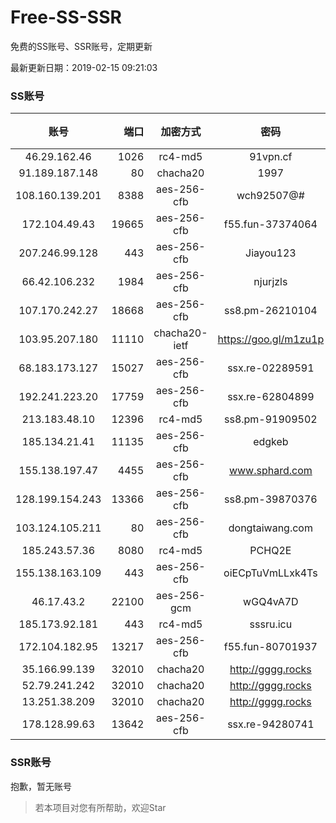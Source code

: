 # Free-SS-SSR

免费的SS账号、SSR账号，定期更新

最新更新日期：2019-02-15 09:21:03 

### SS账号

|账号|端口|加密方式|密码|更新时间|国家|
|:-----:|-----:|:----:|:----:|:----:|:----:|
|46.29.162.46|1026|rc4-md5|91vpn.cf|09:17:12|RU|
|91.189.187.148|80|chacha20|1997|09:17:12|US|
|108.160.139.201|8388|aes-256-cfb|wch92507@#|09:17:05|JP|
|172.104.49.43|19665|aes-256-cfb|f55.fun-37374064|09:17:05|SG|
|207.246.99.128|443|aes-256-cfb|Jiayou123|09:17:10|US|
|66.42.106.232|1984|aes-256-cfb|njurjzls|09:17:11|US|
|107.170.242.27|18668|aes-256-cfb|ss8.pm-26210104|09:17:04|US|
|103.95.207.180|11110|chacha20-ietf|https://goo.gl/m1zu1p|09:17:12|US|
|68.183.173.127|15027|aes-256-cfb|ssx.re-02289591|09:17:05|US|
|192.241.223.20|17759|aes-256-cfb|ssx.re-62804899|09:17:04|US|
|213.183.48.10|12396|rc4-md5|ss8.pm-91909502|09:17:05|RU|
|185.134.21.41|11135|aes-256-cfb|edgkeb|09:17:11|GB|
|155.138.197.47|4455|aes-256-cfb|www.sphard.com|09:17:10|US|
|128.199.154.243|13366|aes-256-cfb|ss8.pm-39870376|09:17:05|SG|
|103.124.105.211|80|aes-256-cfb|dongtaiwang.com|09:17:10|US|
|185.243.57.36|8080|rc4-md5|PCHQ2E|09:17:13|US|
|155.138.163.109|443|aes-256-cfb|oiECpTuVmLLxk4Ts|09:17:11|US|
|46.17.43.2|22100|aes-256-gcm|wGQ4vA7D|09:12:12|RU|
|185.173.92.181|443|rc4-md5|sssru.icu|09:17:14|RU|
|172.104.182.95|13217|aes-256-cfb|f55.fun-80701937|09:17:05|SG|
|35.166.99.139|32010|chacha20|http://gggg.rocks|09:17:22|US|
|52.79.241.242|32010|chacha20|http://gggg.rocks|09:17:22|KR|
|13.251.38.209|32010|chacha20|http://gggg.rocks|09:17:08|SG|
|178.128.99.63|13642|aes-256-cfb|ssx.re-94280741|09:17:06|SG|


### SSR账号

抱歉，暂无账号



> 若本项目对您有所帮助，欢迎Star